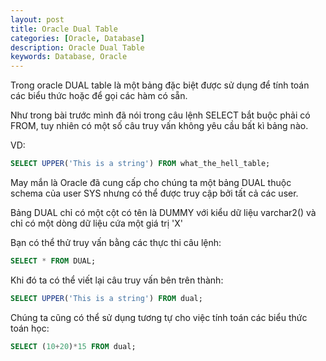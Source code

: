 ```yaml
---
layout: post
title: Oracle Dual Table
categories: [Oracle, Database]
description: Oracle Dual Table
keywords: Database, Oracle
---
```


Trong oracle DUAL table là một bảng đặc biệt được sử dụng để tính toán các biểu thức hoặc để gọi các hàm có sẵn.

Như trong bài trước mình đã nói trong câu lệnh SELECT bắt buộc phải có FROM, tuy nhiên có một số câu truy vấn không yêu cầu bất kì bảng nào. 

VD: 

```sql
SELECT UPPER('This is a string') FROM what_the_hell_table;
```
May mắn là Oracle đã cung cấp cho chúng ta một bảng DUAL thuộc schema của user SYS nhưng có thể được truy cập bởi tất cả các user.

Bảng DUAL chỉ có một cột có tên là DUMMY với kiểu dữ liệu varchar2() và chỉ có một dòng dữ liệu cứa một giá trị 'X'

Bạn có thể thử truy vấn bằng các thực thi câu lệnh:

```sql
SELECT * FROM DUAL;
```

Khi đó ta có thể viết lại câu truy vấn bên trên thành:

```sql
SELECT UPPER('This is a string') FROM dual;
```

Chúng ta cũng có thể sử dụng tương tự cho việc tính toán các biểu thức toán học:

```sql
SELECT (10+20)*15 FROM dual;
```